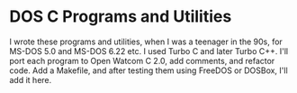 # DOS C Programs and Utilities
I wrote these programs and utilities, when I was a teenager in the 90s, for MS-DOS 5.0 and MS-DOS 6.22 etc. I used Turbo C and later Turbo C++. I'll port each program to Open Watcom C 2.0, add comments, and refactor code. Add a Makefile, and after testing them using FreeDOS or DOSBox, I'll add it here.
